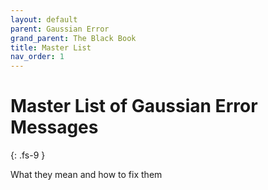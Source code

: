 ```yaml
---
layout: default
parent: Gaussian Error
grand_parent: The Black Book
title: Master List
nav_order: 1
---
```


# Master List of Gaussian Error Messages
{: .fs-9 }

What they mean and how to fix them